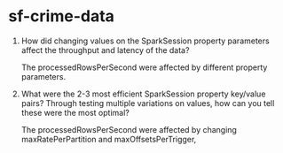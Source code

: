 # sf-crime-data

1. How did changing values on the SparkSession property parameters affect the throughput and latency of the data?

      The processedRowsPerSecond were affected by different property parameters.

2. What were the 2-3 most efficient SparkSession property key/value pairs? Through testing multiple variations on values, how can you tell these were the most optimal?

      The processedRowsPerSecond were affected by changing maxRatePerPartition and maxOffsetsPerTrigger,
